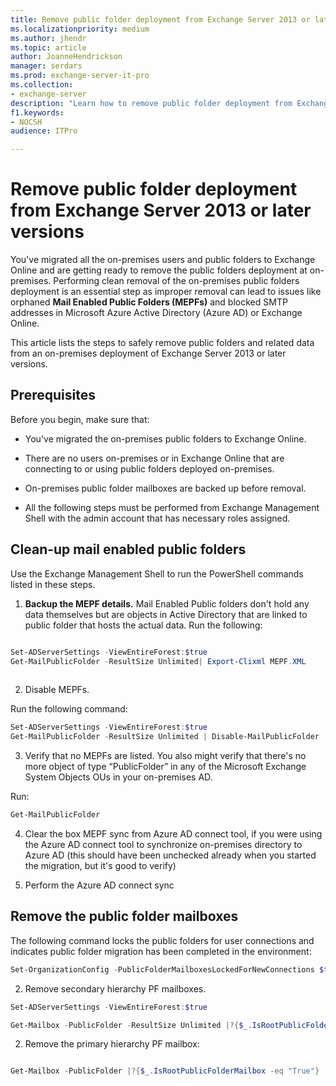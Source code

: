 ```yaml
---
title: Remove public folder deployment from Exchange Server 2013 or later versions 
ms.localizationpriority: medium
ms.author: jhendr
ms.topic: article
author: JoanneHendrickson
manager: serdars
ms.prod: exchange-server-it-pro
ms.collection:
- exchange-server
description: "Learn how to remove public folder deployment from Exchange Server 2013 or later versions."
f1.keywords:
- NOCSH
audience: ITPro

---
```

# Remove public folder deployment from Exchange Server 2013 or later versions 

You've migrated all the on-premises users and public folders to Exchange Online and are getting ready to remove the public folders deployment at on-premises. Performing clean removal of the on-premises public folders deployment is an essential step as improper removal can lead to issues like orphaned **Mail Enabled Public Folders (MEPFs)** and blocked SMTP addresses in Microsoft Azure Active Directory (Azure AD) or Exchange Online. 

This article lists the steps to safely remove public folders and related data from an on-premises deployment of Exchange Server 2013 or later versions. 

## Prerequisites

Before you begin, make sure that:

- You've migrated the on-premises public folders to Exchange Online. 

- There are no users on-premises or in Exchange Online that are connecting to or using public folders deployed on-premises. 

- On-premises public folder mailboxes are backed up before removal. 

- All the following steps must be performed from Exchange Management Shell with the admin account that has necessary roles assigned. 


## Clean-up mail enabled public folders

Use the Exchange Management Shell to run the PowerShell commands listed in these steps.
1. **Backup the MEPF details.** Mail Enabled Public folders don't hold any data themselves but are objects in Active Directory that are linked to public folder that hosts the actual data. Run the following:

```powershell

Set-ADServerSettings -ViewEntireForest:$true 
Get-MailPublicFolder -ResultSize Unlimited| Export-Clixml MEPF.XML
 
```

2. Disable MEPFs.

Run the following command:
 
```powershell
Set-ADServerSettings -ViewEntireForest:$true 
Get-MailPublicFolder -ResultSize Unlimited | Disable-MailPublicFolder 

```

3. Verify that no MEPFs are listed. You also might verify that there's no more object of type “PublicFolder” in any of the Microsoft Exchange System Objects OUs in your on-premises AD.

Run:

```powershell
Get-MailPublicFolder

```

4. Clear the box MEPF sync from Azure AD connect tool, if you were using the Azure AD connect tool to synchronize on-premises directory to Azure AD (this should have been unchecked already when you started the migration, but it's good to verify) 



5. Perform the Azure AD connect sync 


## Remove the public folder mailboxes

The following command locks the public folders for user connections and indicates public folder migration has been completed in the environment: 

```powershell
Set-OrganizationConfig -PublicFolderMailboxesLockedForNewConnections $true -PublicFolderMailboxesMigrationComplete $true 

```

2. Remove secondary hierarchy PF mailboxes.

```powershell
Set-ADServerSettings -ViewEntireForest:$true 

Get-Mailbox -PublicFolder -ResultSize Unlimited |?{$_.IsRootPublicFolderMailbox -ne "True"} | Remove-Mailbox -PublicFolder 

```

2. Remove the primary hierarchy PF mailbox: 

```powershell

Get-Mailbox -PublicFolder |?{$_.IsRootPublicFolderMailbox -eq "True"} | Remove-Mailbox -PublicFolder 

```
